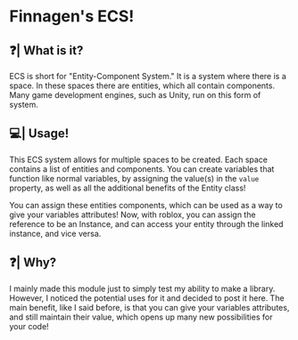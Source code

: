 # Finnagen's ECS!

## ❓| What is it?
ECS is short for "Entity-Component System."
It is a system where there is a space. In these spaces there are entities, which all contain components.
Many game development engines, such as Unity, run on this form of system.

## 💻| Usage!
This ECS system allows for multiple spaces to be created. Each space contains a list of entities and components.
You can create variables that function like normal variables, by assigning the value(s) in the `value` property,
as well as all the additional benefits of the Entity class!

You can assign these entities components, which can be used as a way to give your variables attributes!
Now, with roblox, you can assign the reference to be an Instance, and can access your entity through the linked instance,
and vice versa.

## ❓| Why?
I mainly made this module just to simply test my ability to make a library. However,
I noticed the potential uses for it and decided to post it here. The main benefit, like I said before, is that you can
give your variables attributes, and still maintain their value, which opens up many new possibilities for your code!
